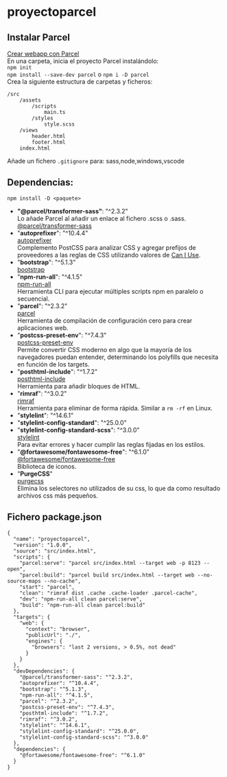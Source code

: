 # proyectoparcel

## Instalar Parcel
[Crear webapp con Parcel](https://parceljs.org/getting-started/webapp/)  
En una carpeta, inicia el proyecto Parcel instalándolo:  
`npm init`  
`npm install --save-dev parcel`  o `npm i -D parcel`  
Crea la siguiente estructura de carpetas y ficheros:
```
/src
    /assets
        /scripts
            main.ts
        /styles
            style.scss
    /views
        header.html
        footer.html
    index.html
```  
Añade un fichero `.gitignore` para: sass,node,windows,vscode  

## Dependencias:  
`npm install -D <paquete>`

+ **"@parcel/transformer-sass"**: "^2.3.2"  
Lo añade Parcel al añadir un enlace al fichero .scss o .sass.  
[@parcel/transformer-sass](https://www.npmjs.com/package/@parcel/transformer-sass)  
+ "**autoprefixer**": "^10.4.4"  
[autoprefixer](https://www.npmjs.com/package/autoprefixer)  
Complemento PostCSS para analizar CSS y agregar prefijos de proveedores a las reglas de CSS utilizando valores de  [Can I Use](https://caniuse.com/).
+ "**bootstrap**": "^5.1.3"  
[bootstrap](https://www.npmjs.com/package/bootstrap)  
+ "**npm-run-all**": "^4.1.5"  
[npm-run-all](https://www.npmjs.com/package/npm-run-all)  
Herramienta CLI para ejecutar múltiples scripts npm en paralelo o secuencial.
+ "**parcel**": "^2.3.2"  
[parcel](https://www.npmjs.com/package/parcel)   
Herramienta de compilación de configuración cero para crear aplicaciones web.
+ "**postcss-preset-env**": "^7.4.3"  
[postcss-preset-env](https://www.npmjs.com/package/postcss-preset-env)  
Permite convertir CSS moderno en algo que la mayoría de los navegadores puedan entender, determinando los polyfills que necesita en función de los targets.  
+ "**posthtml-include**": "^1.7.2"  
[posthtml-include](https://www.npmjs.com/package/posthtml-include)  
Herramienta para añadir bloques de HTML.
+ "**rimraf**": "^3.0.2"  
[rimraf](https://www.npmjs.com/package/rimraf)  
Herramienta para eliminar de forma rápida. Similar a `rm -rf` en Linux.
+ "**stylelint**": "^14.6.1"  
+ "**stylelint-config-standard**": "^25.0.0"  
+ "**stylelint-config-standard-scss**": "^3.0.0"   
[stylelint](https://stylelint.io/user-guide/get-started/)  
Para evitar errores y hacer cumplir las reglas fijadas en los estilos.
+ "**@fortawesome/fontawesome-free**": "^6.1.0"  
[@fortawesome/fontawesome-free](https://www.npmjs.com/package/@fortawesome/fontawesome-free)  
Biblioteca de iconos.  
+ "**PurgeCSS**"  
[purgecss](https://www.npmjs.com/package/purgecss)  
Elimina los selectores no utilizados de su css, lo que da como resultado archivos css más pequeños.  
## Fichero package.json
```
{
  "name": "proyectoparcel",
  "version": "1.0.0",
  "source": "src/index.html",
  "scripts": {
    "parcel:serve": "parcel src/index.html --target web -p 8123 --open",
    "parcel:build": "parcel build src/index.html --target web --no-source-maps --no-cache",
    "start": "parcel",
    "clean": "rimraf dist .cache .cache-loader .parcel-cache",
    "dev": "npm-run-all clean parcel:serve",
    "build": "npm-run-all clean parcel:build"
  },
  "targets": {
    "web": {
      "context": "browser",
      "publicUrl": "./",
      "engines": {
        "browsers": "last 2 versions, > 0.5%, not dead"
      }
    }
  },
  "devDependencies": {
    "@parcel/transformer-sass": "^2.3.2",
    "autoprefixer": "^10.4.4",
    "bootstrap": "^5.1.3",
    "npm-run-all": "^4.1.5",
    "parcel": "^2.3.2",
    "postcss-preset-env": "^7.4.3",
    "posthtml-include": "^1.7.2",
    "rimraf": "^3.0.2",
    "stylelint": "^14.6.1",
    "stylelint-config-standard": "^25.0.0",
    "stylelint-config-standard-scss": "^3.0.0"
  },
  "dependencies": {
    "@fortawesome/fontawesome-free": "^6.1.0"
  }
}
```